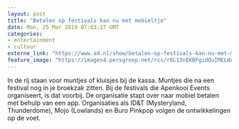```yaml
---
layout: post
title: "Betalen op festivals kan nu met mobieltje"
date: Mon, 25 Mar 2019 07:03:27 GMT
categories: 
- entertainment 
- cultuur 
externe_link: "https://www.ad.nl/show/betalen-op-festivals-kan-nu-met-mobieltje~afb464d3/"
feature_image: "https://images4.persgroep.net/rcs/r6L13nEKBFgidQuIMELdA4jHWdI/diocontent/110469494/_fitwidth/400/?appId=21791a8992982cd8da851550a453bd7f&quality=0.7"
---
```


In de rij staan voor muntjes of kluisjes bij de kassa. Muntjes die na een festival nog in je broekzak zitten. Bij de festivals die Apenkooi Events organiseert, is dat voorbij. De organisatie stapt over naar mobiel betalen met behulp van een app. Organisaties als ID&T (Mysteryland, Thunderdome), Mojo (Lowlands) en Buro Pinkpop volgen de ontwikkelingen op de voet.

